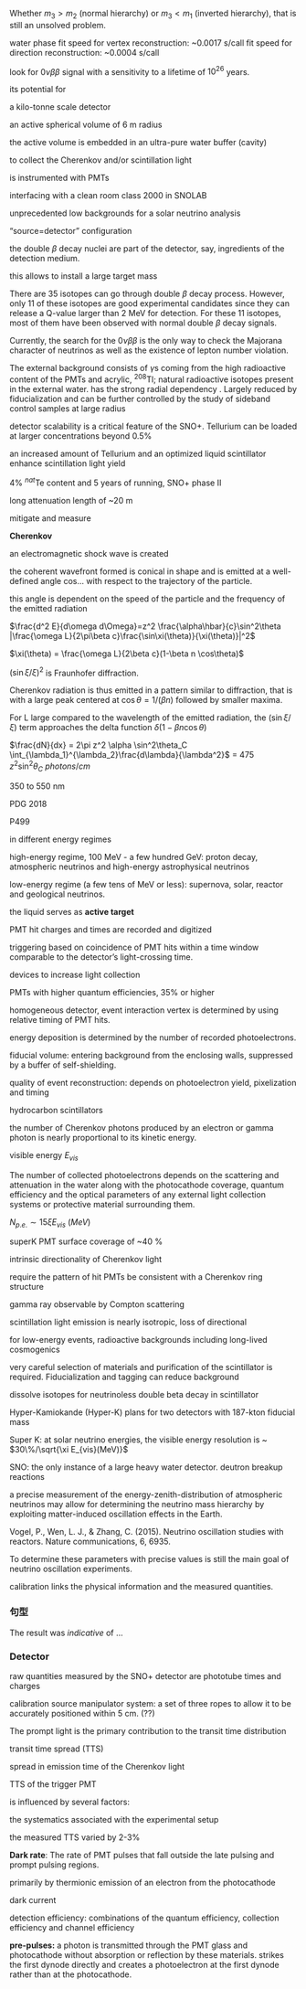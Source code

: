 Whether $m_3>m_2$ (normal hierarchy) or $m_3<m_1$ (inverted hierarchy), that is still an unsolved problem. 

water phase
fit speed for vertex reconstruction: ~0.0017 s/call
fit speed for direction reconstruction: ~0.0004 s/call



look for $0\nu\beta\beta$ signal with a sensitivity to a lifetime of $10^{26}$ years.

its potential for 

a kilo-tonne scale detector

an active spherical volume of 6 m radius

the active volume is embedded in an ultra-pure water buffer (cavity)

to collect the Cherenkov and/or scintillation light

is instrumented with PMTs

interfacing with a clean room class 2000 in SNOLAB

unprecedented low backgrounds for a solar neutrino analysis



“source=detector” configuration

the double $\beta$ decay nuclei are part of the detector, say,  ingredients of the detection medium.

this allows to install a large target mass

There are 35 isotopes can go through double $\beta$ decay process. However, only 11 of these isotopes are good experimental candidates since they can release a Q-value larger than 2 MeV for detection. For these 11 isotopes, most of them have been observed with normal double $\beta$ decay signals.

Currently, the search for the $0\nu\beta\beta$ is the only way to check the Majorana character of neutrinos as well as the existence of lepton number violation.

















The external background consists of $\gamma$s coming from the high radioactive content of the PMTs and acrylic,     $^{208}$Tl;       natural radioactive isotopes present in the external water.   has the strong radial dependency . Largely reduced by fiducialization and can be further controlled by the study of sideband control samples at large radius

detector scalability is a critical feature of the SNO+. Tellurium can be loaded at larger concentrations beyond 0.5\%

an increased amount of Tellurium and an optimized liquid scintillator enhance scintillation light yield

4\% $^{nat}$Te content and 5 years of running, SNO+ phase II





 

long attenuation length of ~20 m

mitigate and measure









**Cherenkov**

an electromagnetic shock wave is created

the coherent wavefront formed is conical in shape and is emitted at a well-defined angle cos… with respect to the trajectory of the particle.

this angle is dependent on the speed of the particle and the frequency of the emitted radiation

$\frac{d^2 E}{d\omega d\Omega}=z^2 \frac{\alpha\hbar}{c}\sin^2\theta |\frac{\omega L}{2\pi\beta c}\frac{\sin\xi(\theta)}{\xi(\theta)}|^2$

$\xi(\theta) = \frac{\omega L}{2\beta c}(1-\beta n \cos\theta)$

$(\sin\xi/\xi)^2$ is Fraunhofer diffraction.

Cherenkov radiation is thus emitted in a pattern similar to diffraction, that is with a large peak centered at $\cos\theta = 1/(\beta n)$ followed by smaller maxima.

For L large compared to the wavelength of the emitted radiation, the  $(\sin\xi/\xi)$ term approaches the delta function $\delta(1-\beta n \cos\theta)$

$\frac{dN}{dx} = 2\pi z^2 \alpha \sin^2\theta_C \int_{\lambda_1}^{\lambda_2}\frac{d\lambda}{\lambda^2}$ = 475 $z^2\sin^2\theta_C~photons/cm$

350 to 550 nm

PDG 2018

P499

in different energy regimes

high-energy regime, 100 MeV - a few hundred GeV: proton decay, atmospheric neutrinos and high-energy astrophysical neutrinos

low-energy regime (a few tens of MeV or less): supernova, solar, reactor and geological neutrinos.

the liquid serves as **active target**

PMT hit charges and times are recorded and digitized

triggering based on coincidence of PMT hits within a time window comparable to the detector’s light-crossing time.

devices to increase light collection

PMTs with higher quantum efficiencies, 35% or higher

homogeneous detector, event interaction vertex is determined by using relative timing of PMT hits.

energy deposition is determined by the number of recorded photoelectrons. 

fiducial volume: entering background from the enclosing walls, suppressed by a buffer of self-shielding.

quality of event reconstruction: depends on photoelectron yield, pixelization and timing

hydrocarbon scintillators

the number of Cherenkov photons produced by an electron or gamma photon is nearly proportional to its kinetic energy.

visible energy $E_{vis}$ 

The number of collected photoelectrons depends
on the scattering and attenuation in the water along with the photocathode coverage, quantum efficiency and the optical parameters
of any external light collection systems or protective material
surrounding them.

$N_{p.e.}\sim 15\xi E_{vis}~(MeV)$

superK PMT surface coverage of ~40 %

intrinsic directionality of Cherenkov light

require the pattern of hit PMTs be consistent with a Cherenkov ring structure



gamma ray observable by Compton scattering

scintillation light emission is nearly isotropic, loss of directional

for low-energy events, radioactive backgrounds including long-lived cosmogenics

very careful selection of materials and purification of the scintillator is required. Fiducialization and tagging can reduce background

dissolve isotopes for neutrinoless double beta decay in scintillator

Hyper-Kamiokande (Hyper-K) plans for two detectors with 187-kton fiducial mass

Super K: at solar neutrino energies, the visible energy resolution is ~ $30\%/\sqrt{\xi E_{vis}(MeV)}$ 

SNO: the only instance of a large heavy water detector. deutron breakup reactions

a precise measurement of the energy-zenith-distribution of atmospheric neutrinos may allow for determining the neutrino mass hierarchy by exploiting matter-induced oscillation effects in the Earth.











Vogel, P., Wen, L. J., & Zhang, C. (2015). Neutrino oscillation studies with reactors. Nature communications, 6, 6935.


To determine these parameters with precise values is still the main goal of neutrino oscillation experiments.

calibration links the physical information and the measured quantities.

### 句型

The result was *indicative* of …

### Detector



raw quantities measured by the SNO+ detector are phototube times and charges

calibration source manipulator system: a set of three ropes to allow it to be accurately positioned within 5 cm. (??)



The prompt light is the primary contribution to the transit time distribution

transit time spread (TTS)

spread in emission time of the Cherenkov light 

TTS of the trigger PMT

is influenced by several factors: 

the systematics associated with the experimental setup

the measured TTS varied by 2-3\%

**Dark rate**: The rate of PMT pulses that fall outside the late pulsing and prompt pulsing regions. 

primarily by thermionic emission of an electron from the photocathode

dark current

detection efficiency: combinations of the quantum efficiency, collection efficiency and channel efficiency

**pre-pulses:** a photon is transmitted through the PMT glass and photocathode without absorption or reflection by these materials. strikes the first dynode directly and creates a photoelectron at the first dynode rather than at the photocathode.



 







